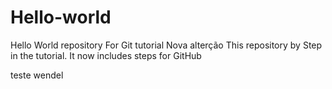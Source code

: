# Hello-world 
Hello World repository For Git tutorial 
Nova alterção
This repository by Step in the tutorial. 
It now includes steps for GitHub 

teste wendel

